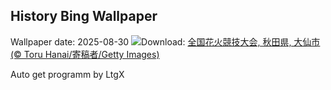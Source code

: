 ## History Bing Wallpaper
Wallpaper date: 2025-08-30
![](https://www.bing.com/th?id=OHR.OmagariFireworks2025_JA-JP5692415884_UHD.jpg&w=1000)Download: [全国花火競技大会, 秋田県, 大仙市 (© Toru Hanai/寄稿者/Getty Images)](https://www.bing.com/th?id=OHR.OmagariFireworks2025_JA-JP5692415884_UHD.jpg)

Auto get programm by LtgX
